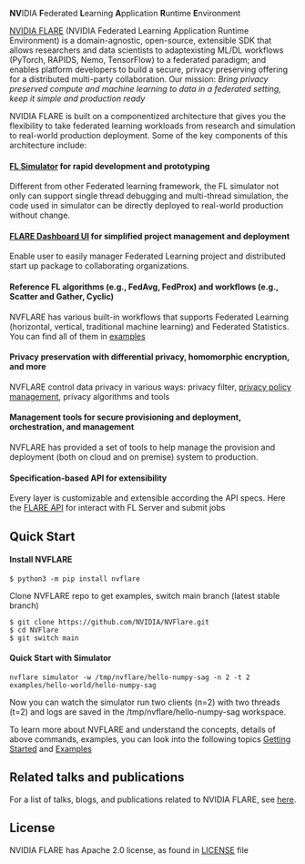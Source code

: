 **NV**IDIA **F**ederated **L**earning **A**pplication **R**untime **E**nvironment

[NVIDIA FLARE](https://nvflare.readthedocs.io/en/main/index.html) (NVIDIA Federated Learning Application Runtime Environment)
is a domain-agnostic, open-source, extensible SDK that allows researchers and data scientists to adaptexisting 
ML/DL workflows (PyTorch, RAPIDS, Nemo, TensorFlow) to a federated paradigm; and enables platform developers to build a 
secure, privacy preserving offering for a distributed multi-party collaboration. 
Our mission: _Bring privacy preserved compute and machine learning to data in a federated setting, keep it simple and production ready_

NVIDIA FLARE is built on a componentized architecture that gives you the flexibility to take federated learning workloads 
from research and simulation to real-world production deployment. Some of the key components of this architecture include:

#### [FL Simulator](https://nvflare.readthedocs.io/en/main/user_guide/fl_simulator.html) for rapid development and prototyping

Different from other Federated learning framework, the FL simulator not only can support single thread debugging and multi-thread simulation,
the code used in simulator can be directly deployed to real-world production without change. 

#### [FLARE Dashboard UI](https://nvflare.readthedocs.io/en/main/user_guide/dashboard_ui.html) for simplified project management and deployment  

Enable user to easily manager Federated Learning project and distributed start up package to collaborating organizations. 

#### Reference FL algorithms (e.g., FedAvg, FedProx) and workflows (e.g., Scatter and Gather, Cyclic)

NVFLARE has various built-in workflows that supports Federated Learning (horizontal, vertical, traditional machine learning) 
and Federated Statistics. You can find all of them in [examples](https://github.com/NVIDIA/NVFlare/tree/dev/examples)

#### Privacy preservation with differential privacy, homomorphic encryption, and more

 NVFLARE control data privacy in various ways: privacy filter, [privacy policy management](https://nvflare.readthedocs.io/en/main/user_guide/site_policy_management.html), 
 privacy algorithms and tools 

#### Management tools for secure provisioning and deployment, orchestration, and management

NVFLARE has provided a set of tools to help manage the provision and deployment (both on cloud and on premise) system to production.  

#### Specification-based API for extensibility

Every layer is customizable and extensible according the API specs. Here the [FLARE API](https://nvflare.readthedocs.io/en/dev/real_world_fl/flare_api.html) for interact with FL Server and submit jobs 


## Quick Start

#### Install NVFLARE
```
$ python3 -m pip install nvflare
```
Clone NVFLARE repo to get examples, switch main branch (latest stable branch)
```
$ git clone https://github.com/NVIDIA/NVFlare.git
$ cd NVFlare
$ git switch main
```

#### **Quick Start with Simulator**

```
nvflare simulator -w /tmp/nvflare/hello-numpy-sag -n 2 -t 2 examples/hello-world/hello-numpy-sag
```
Now you can watch the simulator run two clients (n=2) with two threads (t=2) and logs are saved in the /tmp/nvflare/hello-numpy-sag workspace.

To learn more about NVFLARE and understand the concepts, details of above commands, examples, you can look into the following topics [Getting Started](https://nvflare.readthedocs.io/en/main/getting_started.html) and  [Examples](https://github.com/NVIDIA/NVFlare/tree/main/examples/)

## Related talks and publications

For a list of talks, blogs, and publications related to NVIDIA FLARE, see [here](docs/publications_and_talks.md).

## License

NVIDIA FLARE has Apache 2.0 license, as found in [LICENSE](https://github.com/NVIDIA/NVFlare/blob/dev/LICENSE) file 
 

